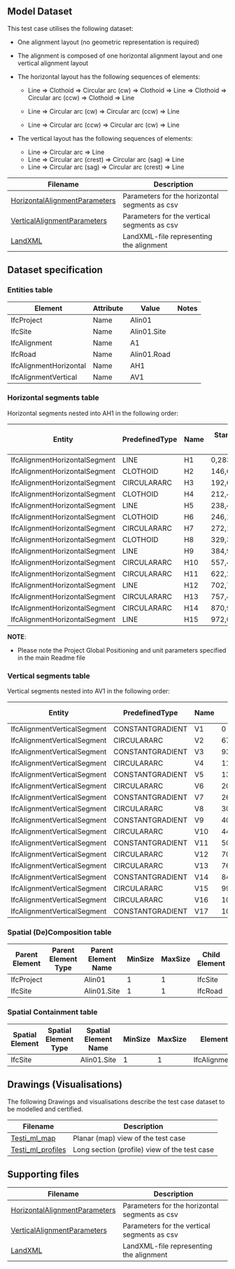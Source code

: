 ## Model Dataset
This test case utilises the following dataset:

- One alignment layout (no geometric representation is required)
- The alignment is composed of one horizontal alignment layout and one vertical alignment layout
- The horizontal layout has the following sequences of elements:

  - Line => Clothoid => Circular arc (cw) => Clothoid => Line => Clothoid => Circular arc (ccw) => Clothoid => Line

  - Line => Circular arc (cw) => Circular arc (ccw) => Line

  - Line => Circular arc (ccw) => Circular arc (cw) => Line
- The vertical layout has the following sequences of elements:

  - Line => Circular arc => Line
  - Line => Circular arc (crest) => Circular arc (sag) => Line
  - Line => Circular arc (sag) => Circular arc (crest) => Line



| Filename                                                     | Description                                   |
| ------------------------------------------------------------ | --------------------------------------------- |
| [HorizontalAlignmentParameters](./HorizontalAlignmentParameters.csv) | Parameters for the horizontal segments as csv |
| [VerticalAlignmentParameters](./VerticalAlignmentParameters.csv) | Parameters for the vertical segments as csv   |
| [LandXML](./Testi_101_ml.xml)                                | LandXML-file representing the alignment       |

## Dataset specification

### Entities table

| **Element**            | **Attribute** | **Value**   | **Notes** |
| ---------------------- | ------------- | ----------- | --------- |
| IfcProject             | Name          | Alin01      |           |
| IfcSite                | Name          | Alin01.Site |           |
| IfcAlignment           | Name          | A1          |           |
| IfcRoad                | Name          | Alin01.Road |           |
| IfcAlignmentHorizontal | Name          | AH1         |           |
| IfcAlignmentVertical   | Name          | AV1         |           |

### Horizontal segments table

Horizontal segments nested into AH1 in the following order:

| Entity                        | PredefinedType | Name | Start Point X | Start Point Y | Start Direction | Start Radius Of Curvature | End Radius Of Curvature | Segment Length |
| ----------------------------- | -------------- | ---- | ------------- | ------------- | --------------- | ------------------------- | ----------------------- | -------------- |
| IfcAlignmentHorizontalSegment | LINE           | H1   | 0,283714      | 18,750471     | 0,712199896     | 0                         | 0                       | 193,4232       |
| IfcAlignmentHorizontalSegment | CLOTHOID       | H2   | 146,690778    | 145,152631    | 0,712199906     | 0                         | 200                     | 63,845         |
| IfcAlignmentHorizontalSegment | CIRCULARARC    | H3   | 192,677965    | 189,335669    | 0,871812399     | 200                       | 200                     | 34,420584      |
| IfcAlignmentHorizontalSegment | CLOTHOID       | H4   | 212,454617    | 217,455754    | 1,043915278     | 200                       | 0                       | 63,845         |
| IfcAlignmentHorizontalSegment | LINE           | H5   | 238,485471    | 275,673937    | 1,203527843     | 0                         | 0                       | 21,346852      |
| IfcAlignmentHorizontalSegment | CLOTHOID       | H6   | 246,15043     | 295,597202    | 1,20352782      | 0                         | -200                    | 63,845         |
| IfcAlignmentHorizontalSegment | CIRCULARARC    | H7   | 272,181284    | 353,815386    | 1,04391532      | -200                      | -200                    | 85,355704      |
| IfcAlignmentHorizontalSegment | CLOTHOID       | H8   | 329,316712    | 416,355174    | 0,617136819     | -200                      | 0                       | 63,845         |
| IfcAlignmentHorizontalSegment | LINE           | H9   | 384,951684    | 447,527472    | 0,457524298     | 0                         | 0                       | 192,323738     |
| IfcAlignmentHorizontalSegment | CIRCULARARC    | H10  | 557,494701    | 532,482327    | 0,457524293     | 200                       | 200                     | 82,814142      |
| IfcAlignmentHorizontalSegment | CIRCULARARC    | H11  | 622,220317    | 583,190771    | 0,871595018     | -200                      | -200                    | 100,11889      |
| IfcAlignmentHorizontalSegment | LINE           | H12  | 702,781991    | 640,862461    | 0,371000558     | 0                         | 0                       | 58,659577      |
| IfcAlignmentHorizontalSegment | CIRCULARARC    | H13  | 757,450667    | 662,129379    | 0,371000555     | -200                      | -200                    | 115,440984     |
| IfcAlignmentHorizontalSegment | CIRCULARARC    | H14  | 870,909519    | 671,499388    | 6,076980939     | 200                       | 200                     | 102,335082     |
| IfcAlignmentHorizontalSegment | LINE           | H15  | 972,00724     | 676,521331    | 0,305471033     | 0                         | 0                       | 28,790227      |

**NOTE**:

- Please note the Project Global Positioning and unit parameters specified in the main Readme file

### Vertical segments table

Vertical segments nested into AV1 in the following order:

| Entity                      | PredefinedType   | Name | Start Dist Along | Horizontal Length | Start Height | Start Gradient | End Gradient | RadiusOfCurvature |
| --------------------------- | ---------------- | ---- | ---------------- | ----------------- | ------------ | -------------- | ------------ | ----------------- |
| IfcAlignmentVerticalSegment | CONSTANTGRADIENT | V1   | 0                | 67,96662759       | 43,475329    | -0,007734105   | -0,007734105 | 0                 |
| IfcAlignmentVerticalSegment | CIRCULARARC      | V2   | 67,96662759      | 25,56006049       | 42,94966796  | -0,007734105   | -0,093338018 | -300              |
| IfcAlignmentVerticalSegment | CONSTANTGRADIENT | V3   | 93,52668809      | 20,39853177       | 41,66031927  | -0,093338018   | -0,093338018 | 0                 |
| IfcAlignmentVerticalSegment | CIRCULARARC      | V4   | 113,9252199      | 21,6842049        | 39,75636075  | -0,093338018   | -0,020657799 | 300               |
| IfcAlignmentVerticalSegment | CONSTANTGRADIENT | V5   | 135,6094248      | 68,62574308       | 38,52203122  | -0,020657799   | -0,020657799 | 0                 |
| IfcAlignmentVerticalSegment | CIRCULARARC      | V6   | 204,2351678      | 56,93193013       | 37,10437443  | -0,020657799   | 0,007812811  | 2000              |
| IfcAlignmentVerticalSegment | CONSTANTGRADIENT | V7   | 261,167098       | 46,44967561       | 36,73880354  | 0,007812811    | 0,007812811  | 0                 |
| IfcAlignmentVerticalSegment | CIRCULARARC      | V8   | 307,6167736      | 101,9005629       | 37,10170608  | 0,007812811    | 0,048630199  | 2500              |
| IfcAlignmentVerticalSegment | CONSTANTGRADIENT | V9   | 409,5173365      | 30,59165499       | 39,97629696  | 0,048630199    | 0,048630199  | 0                 |
| IfcAlignmentVerticalSegment | CIRCULARARC      | V10  | 440,1089914      | 64,02882141       | 41,46397522  | 0,048630199    | -0,01545787  | -1000             |
| IfcAlignmentVerticalSegment | CONSTANTGRADIENT | V11  | 504,1378129      | 203,5716837       | 42,52487872  | -0,01545787    | -0,01545787  | 0                 |
| IfcAlignmentVerticalSegment | CIRCULARARC      | V12  | 707,7094965      | 55,84829226       | 39,3780941   | -0,01545787    | -0,071486276 | -1000             |
| IfcAlignmentVerticalSegment | CIRCULARARC      | V13  | 763,5577815      | 76,62507339       | 36,95215385  | -0,071486276   | 0,005320833  | 1000              |
| IfcAlignmentVerticalSegment | CONSTANTGRADIENT | V14  | 840,1828549      | 152,3446543       | 34,42091694  | 0,005320833    | 0,005320833  | 0                 |
| IfcAlignmentVerticalSegment | CIRCULARARC      | V15  | 992,5275091      | 36,817362         | 35,23151739  | 0,005320833    | 0,023736122  | 2000              |
| IfcAlignmentVerticalSegment | CIRCULARARC      | V16  | 1029,344877      | 52,56256394       | 35,76637241  | 0,023736122    | -0,028845118 | -1000             |
| IfcAlignmentVerticalSegment | CONSTANTGRADIENT | V17  | 1081,907441      | 188,5015408       | 35,6321942   | -0,028845118   | -0,028845118 | 0                 |

### Spatial (De)Composition table

| **Parent Element** | **Parent Element Type** | **Parent Element Name** | **MinSize** | **MaxSize** | **Child Element** | **Child Element Type** | **Child Element Name** |
| ------------------ | ----------------------- | ----------------------- | ----------- | ----------- | ----------------- | ---------------------- | ---------------------- |
| IfcProject         |                         | Alin01                  | 1           | 1           | IfcSite           |                        | Alin01.Site            |
| IfcSite            |                         | Alin01.Site             | 1           | 1           | IfcRoad           |                        | Allin01.Road           |

### Spatial Containment table

| **Spatial Element** | **Spatial Element Type** | **Spatial Element Name** | **MinSize** | **MaxSize** | **Element**  | **Element Type** | **Element Name** |
| ------------------- | ------------------------ | ------------------------ | ----------- | ----------- | ------------ | ---------------- | ---------------- |
| IfcSite             |                          | Alin01.Site              | 1           | 1           | IfcAlignment |                  | A1               |

## Drawings (Visualisations)

The following Drawings and visualisations describe the test case dataset to be modelled and certified.

| Filename                                     | Description                                  |
| -------------------------------------------- | -------------------------------------------- |
| [Testi_ml_map](./Testi_ml_map.pdf)           | Planar (map) view of the test case           |
| [Testi_ml_profiles](./Testi_ml_profiles.pdf) | Long section (profile) view of the test case |


## Supporting files

| Filename                                                     | Description                                   |
| ------------------------------------------------------------ | --------------------------------------------- |
| [HorizontalAlignmentParameters](./HorizontalAlignmentParameters.csv) | Parameters for the horizontal segments as csv |
| [VerticalAlignmentParameters](./VerticalAlignmentParameters.csv) | Parameters for the vertical segments as csv   |
| [LandXML](./Testi_101_ml.xml)                                | LandXML-file representing the alignment       |